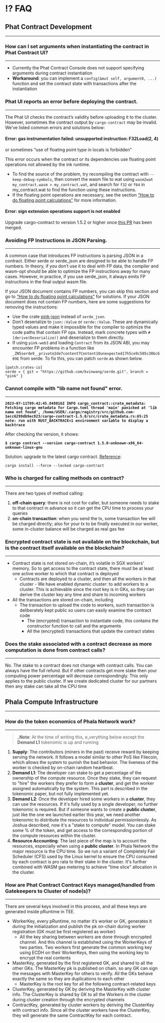 # ⁉ FAQ

## Phat Contract Development <a href="#how-to-set-arguments-when-instantiating-the-contract-in-phat-contract-ui" id="how-to-set-arguments-when-instantiating-the-contract-in-phat-contract-ui"></a>

***

### How can I set arguments when instantiating the contract in Phat Contract UI? <a href="#how-to-set-arguments-when-instantiating-the-contract-in-phat-contract-ui" id="how-to-set-arguments-when-instantiating-the-contract-in-phat-contract-ui"></a>

***

* Currently the Phat Contract Console does not support specifying arguments during contract instantiation
* **Workaround**: you can implement a `config(&mut self, argument0, ...)` function and set the contract state with transactions after the instantiation

### Phat UI reports an error before deploying the contract. <a href="#phat-ui-reports-an-error-before-deploying-the-contract" id="phat-ui-reports-an-error-before-deploying-the-contract"></a>

***

The Phat UI checks the contract’s validity before uploading it to the cluster. However, sometimes the contract output by `cargo-contract` may be invalid. We’ve listed common errors and solutions below:

#### **Error: gas instrumentation failed: unsupported instruction: F32Load(2, 4)**

or sometimes “use of floating point type in locals is forbidden”

This error occurs when the contract or its dependencies use floating point operations not allowed by the ink runtime.

* To find the source of the problem, try recompiling the contract with `--keep-debug-symbols`, then convert the wasm file to wat using `wasm2wat my_contract.wasm > my_contract.wat`, and search for `f32` or `f64` in my\_contract.wat to find the function using these instructions.
* If the floating point operations are necessary, see the section [“How to do floating point calculations”](support/broken-reference/) for more information.

#### **Error: sign extension operations support is not enabled**

Upgrade cargo-contract to version 1.5.2 or higher once [this PR](https://github.com/paritytech/cargo-contract/pull/904) has been merged.

### Avoiding FP Instructions in JSON Parsing. <a href="#avoiding-fp-instructions-in-json-parsing" id="avoiding-fp-instructions-in-json-parsing"></a>

***

A common case that introduces FP instructions is parsing JSON in a contract. Either serde or serde\_json are designed to be able to handle FP numbers. In theory, if you don’t use it to deal with FP data, the compiler and wasm-opt should be able to optimize the FP instructions away for many cases. However, in practice, if you use serde\_json, it always emits FP instructions in the final output wasm file.

If your JSON document contains FP numbers, you can skip this section and go to [“How to do floating point calculations”](support/broken-reference/) for solutions. If your JSON document does not contain FP numbers, here are some suggestions for removing the instructions:

* Use the crate [pink-json](https://crates.io/crates/pink-json) instead of `serde_json`.
* Don’t deserialize to `json::Value` or `serde::Value`. These are dynamically typed values and make it impossible for the compiler to optimize the code paths that contain FP ops. Instead, mark concrete types with `#[derive(Deserialize)]` and deserialize to them directly.
* If using `pink-web3` and loading `Contract` from its JSON ABI, you may encounter FP problems in a function like `_ZN5serde9__private2de7content7Content10unexpected17h5ce9c505c30bc609E` from serde. To fix this, you can patch `serde` as shown below.

```
[patch.crates-io]
serde = { git = "https://github.com/kvinwang/serde.git", branch = "pink" }
```

### Cannot compile with "lib name not found" error.

***

<pre class="language-shell" data-overflow="wrap"><code class="lang-shell"><strong>2023-07-11T09:42:45.848016Z INFO cargo_contract::crate_metadata: Fetching cargo metadata for Cargo.toml thread 'main' panicked at 'lib name not found', /home/USER/.cargo/registry/src/github.com-1ecc6299db9ec823/cargo-contract-1.5.0/src/crate_metadata.rs:65:25 note: run with RUST_BACKTRACE=1 environment variable to display a backtrace
</strong></code></pre>

After checking the version, it shows:

<pre><code><strong>$ cargo contract --version cargo-contract 1.5.0-unknown-x86_64-unknown-linux-gnu
</strong></code></pre>

Solution: upgrade to the latest cargo contract. [Reference](https://github.com/paritytech/cargo-contract#installation):

```shell
cargo install --force --locked cargo-contract
```

### Who is charged for calling methods on contract?

***

There are two types of method calling:

1. **off-chain query**: there is not cost for caller, but someone needs to stake to that contract in advance so it can get the CPU time to process your queries
2. **on-chain transaction**: when you send the tx, some transaction fee will be charged directly; also for your tx to be finally executed in our worker, some in-cluster balance will be charged as real gas fee

### Encrypted contract state is not available on the blockchain, but is the contract itself available on the blockchain?

***

* Contract state is not stored on-chain, it’s volatile in SGX workers’ memory. So to get access to the contract state, there must be at least one active worker to which that contract is deployed
  * Contracts are deployed to a cluster, and then all the workers in that cluster - We have enabled dynamic cluster: to add workers to a cluster. This is achievable since the root key is in GKs, so they can derive the cluster key any time and share to incoming workers
* All the transactions are stored on-chain, including
  * The transaction to upload the code to workers, such transaction is deliberately kept public so users can easily examine the contract code
    * The (encrypted) transaction to instantiate code, this contains the constructor function to call and the arguments
    * All the (encrypted) transactions that update the contract states

### Does the stake associated with a contract decrease as more computation is done from contract calls?

***

No. The stake to a contract does not change with contract calls. You can always have the full refund. But if other contracts get more stake then your computing power percentage will decrease correspondingly. This only applies to the public cluster. If we create dedicated cluster for our partners then any stake can take all the CPU time

## Phala Compute Infrastructure&#x20;

***

### How do the token economics of Phala Network work?

***

> _**Note**: At the time of writing this, e_verything below except the **Demand L1** tokenomic is up and running

1. **Supply**: The contributors (miners in the past) receive reward by keeping serving the network. It follows a model similar to other PoS like Filecoin, which allows the system to punish the bad behavior. The liveness of the worker is checked by on-chain random heartbeat.
2. **Demand L1**: The developer can stake to get a percentage of the ownership of the compute resource. Once they stake, they can request to "hire" the workers they prefer to form a **cluster**, and get the worker assigned automatically by the system. This part is described in the tokenomic paper, but not fully implemented yet.
3. **Demand L2**: Once the developer hired some workers in a **cluster**, they can use the resources. If it's fully used by a single developer, no further tokenomic is required. But if someone wants to create a **public cluster**, just like the one we launched earlier this year, we need another tokenomic to distribute the resources to individual permissionlessly. As Joshua described, now it's a "stake to compute" model. You can stake some % of the token, and get access to the corresponding portion of the compute resources within the cluster.
4. **Resource Accounting**: The last piece of the map is to account the resources, especially when using a **public cluster**. In Phala Network the major resource is the CPU time. So we run a variant of Completely Fair Scheduler (CFS) used by the Linux kernel to ensure the CPU consumed by each contract is pro rata to their stake in the cluster. It's further combined with WASM gas metering to achieve "time slice" allocation in the cluster.

### How are Phat Contract Contract Keys managed/handled from Gatekeepers to Cluster of node(s)?

***

There are several keys involved in this process, and all these keys are generated inside pRuntime in TEE.

* WorkerKey, every pRuntime, no matter it’s worker or GK, generates it during the initialization and publish the pk on-chain during worker registration (GK must be first registered as worker)
  * All the key sharing between workers are done through encrypted channel. And this channel is established using the WorkerKeys of two parties. Two workers first generate the common working key using ECDH on their WorkerKeys, then using the working key to encrypt the real contents
* MasterKey, generated by the first registered GK, and shared to all the other GKs. The MasterKey pk is published on chain, so any GK can sign the messages with MasterKey for others to verify. All the GKs behave exactly the same so they are duplications to each other
  * MasterKey is the root key for all the following contract-related keys
* ClusterKey, generated by GK by deriving the MasterKey with cluster info. The ClusterKey is shared by GK to all the Workers in the cluster during cluster creation through the encrypted channels
* ContractKey, generated by cluster workers by deriving the ClusterKey with contract info. Since all the cluster workers have the ClusterKey, they will generate the same ContractKey for each contract.
